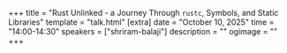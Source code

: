 +++
title = "Rust Unlinked - a Journey Through `rustc`, Symbols, and Static Libraries"
template = "talk.html"
[extra]
  date = "October 10, 2025"
  time = "14:00-14:30"
  speakers = ["shriram-balaji"]
  description = ""
  ogimage = ""
+++
